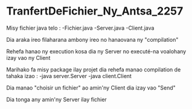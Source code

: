 # TranfertDeFichier_Ny_Antsa_2257
Misy fichier java telo : 
-Fichier.java
-Server.java
-Client.java

Dia araka ireo filaharana ambony ireo no hanaovana ny "compilation"

Rehefa hanao ny execution kosa dia ny Server no executé-na voalohany izay vao ny Client

Marihako fa misy package ilay projet dia rehefa manao compilation de tahaka izao : 
-java server.Server
-java client.Client

Dia manao "choisir un fichier" ao amin'ny Client dia izay vao "Send"

Dia tonga any amin'ny Server ilay fichier
